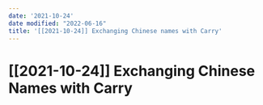 ```yaml
---
date: '2021-10-24'
date modified: "2022-06-16"
title: '[[2021-10-24]] Exchanging Chinese names with Carry'
---
```


# [[2021-10-24]] Exchanging Chinese Names with Carry
